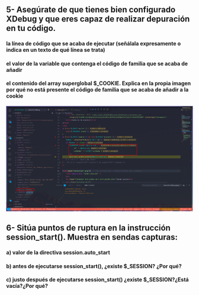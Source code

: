 ## 5- Asegúrate de que tienes bien configurado XDebug y que eres capaz de realizar depuración en tu código.


#### la línea de código que se acaba de ejecutar (señálala expresamente o indica en un texto de qué línea se trata)

#### el valor de la variable que contenga el código de familia que se acaba de añadir

#### el contenido del array superglobal $_COOKIE. Explica en la propia imagen por qué no está presente el código de familia que se acaba de añadir a la cookie

<div align='center'><img src='./.assets/20240131011531.png'/></div>

## 6- Sitúa puntos de ruptura en la instrucción session_start(). Muestra en sendas capturas:

#### a) valor de la directiva session.auto_start

#### b) antes de ejecutarse session_start(), ¿existe \$_SESSION? ¿Por qué?

#### c) justo después de ejecutarse session_start() ¿existe $_SESSION?¿Está vacía?¿Por qué?